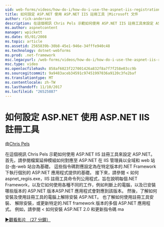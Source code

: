 ```yaml
---
uid: web-forms/videos/how-do-i/how-do-i-use-the-aspnet-iis-registration-tool-to-configure-aspnet
title: 如何設定 ASP.NET 使用 ASP.NET IIS 註冊工具 |Microsoft 文件
author: rick-anderson
description: 在這個視訊 Chris Pels 示範如何使用 ASP.NET IIS 註冊工具來設定 ASP.NET。 首先，請參閱檔案延伸模組如何對應至 ASP.NET 中...
ms.author: aspnetcontent
manager: wpickett
ms.date: 05/01/2008
ms.topic: article
ms.assetid: 2565839b-30b8-45e1-946e-34fffe940c48
ms.technology: dotnet-webforms
ms.prod: .net-framework
msc.legacyurl: /web-forms/videos/how-do-i/how-do-i-use-the-aspnet-iis-registration-tool-to-configure-aspnet
msc.type: video
ms.openlocfilehash: 858af6023f227001426a832f8a7f7f258e03cc9b
ms.sourcegitcommit: 9a9483aceb34591c97451997036a9120c3fe2baf
ms.translationtype: MT
ms.contentlocale: zh-TW
ms.lasthandoff: 11/10/2017
ms.locfileid: "26525887"
---
```

<a name="how-do-i-use-the-aspnet-iis-registration-tool-to-configure-aspnet"></a>如何設定 ASP.NET 使用 ASP.NET IIS 註冊工具
====================
由[Chris Pels](https://twitter.com/chrispels)

在這個視訊 Chris Pels 示範如何使用 ASP.NET IIS 註冊工具來設定 ASP.NET。 首先，請參閱檔案延伸模組如何對應至 ASP.NET 在 IIS 管理員以全域和 web 站台-由-web 站台為基礎。 這些指令碼對應設定為在特定版本的.NET Framework 下執行個別的 ASP.NET 應用程式提供的基礎。 接下來，請參閱 < 如何 aspnet\_regiis.exe，IIS 註冊工具命令列公用程式，旨在說明每個.NET Framework，以及它如何使用各種不同的工作，例如判斷上的電腦，以及已安裝哪些版本的 ASP.NET 版本ASP.NET 應用程式會對應到該版本。 然後，了解如何安裝及使用註冊工具的電腦上解除安裝 ASP.NET。 也了解如何使用註冊工具安裝、 解除安裝，或更新特定的.NET framework 版本的多個 ASP.NET 應用程式。 例如，請參閱 < 如何安裝 ASP.NET 2.0 和更新指令碼 ma

[&#9654;觀看影片 （27 分鐘）](https://channel9.msdn.com/Blogs/ASP-NET-Site-Videos/how-do-i-use-the-aspnet-iis-registration-tool-to-configure-aspnet)
